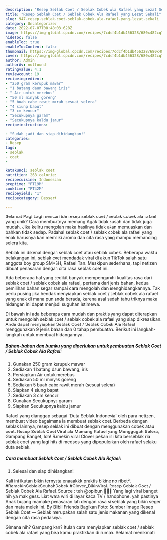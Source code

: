 ```yaml
---
description: "Resep Seblak Coet / Seblak Cobek Ala Rafael yang Lezat Sekali"
title: "Resep Seblak Coet / Seblak Cobek Ala Rafael yang Lezat Sekali"
slug: 947-resep-seblak-coet-seblak-cobek-ala-rafael-yang-lezat-sekali
category: Uncategorized
date: 2022-07-07T08:48:03.628Z
image: https://img-global.cpcdn.com/recipes/7cdcf4b1db456328/680x482cq70/seblak-coet-seblak-cobek-ala-rafael-foto-resep-utama.jpg
hideToc: false
enableToc: true
enableTocContent: false
thumbnail: https://img-global.cpcdn.com/recipes/7cdcf4b1db456328/680x482cq70/seblak-coet-seblak-cobek-ala-rafael-foto-resep-utama.jpg
cover: https://img-global.cpcdn.com/recipes/7cdcf4b1db456328/680x482cq70/seblak-coet-seblak-cobek-ala-rafael-foto-resep-utama.jpg
author: Admin
authorAv: notfound
ratingvalue: 4.1
reviewcount: 19
recipeingredient:
- "250 gram kerupuk mawar"
- "1 batang daun bawang iris"
- " Air untuk merebus"
- "50 ml minyak goreng"
- "5 buah cabe rawit merah sesuai selera"
- "4 siung baput"
- "3 cm kencur"
- "Secukupnya garam"
- "Secukupnya kaldu jamur"
recipeinstructions:

- "Sudah jadi dan siap dihidangkan!"
categories:
- Resep
tags:
- seblak
- coet
- 

katakunci: seblak coet  
nutrition: 268 calories
recipecuisine: Indonesian
preptime: "PT19M"
cooktime: "PT42M"
recipeyield: "1"
recipecategory: Dessert

---
```



Selamat Pagi Lagi mencari ide resep seblak coet / seblak cobek ala rafael yang unik? Cara membuatnya memang Agak tidak susah dan tidak juga mudah. Jika keliru mengolah maka hasilnya tidak akan memuaskan dan bahkan tidak sedap. Padahal seblak coet / seblak cobek ala rafael yang enak harusnya kan memiliki aroma dan cita rasa yang mampu memancing selera kita.


Seblak ini dikenal dengan seblak coet atau seblak cobek. Beberapa waktu belakangan ini, seblak coet mendadak viral di akun TikTok salah satu anggota boy group SM*SH, Rafael Tan. Meskipun sederhana, tapi netizen dibuat penasaran dengan cita rasa seblak coet ini.

Ada beberapa hal yang sedikit banyak mempengaruhi kualitas rasa dari seblak coet / seblak cobek ala rafael, pertama dari jenis bahan, kedua pemilihan bahan segar sampai cara mengolah dan menghidangkannya. Tak perlu pusing jika hendak menyiapkan seblak coet / seblak cobek ala rafael yang enak di mana pun anda berada, karena asal sudah tahu triknya maka hidangan ini dapat menjadi suguhan istimewa.


Di bawah ini ada beberapa cara mudah dan praktis yang dapat diterapkan untuk mengolah seblak coet / seblak cobek ala rafael yang siap dikreasikan. Anda dapat menyiapkan Seblak Coet / Seblak Cobek Ala Rafael menggunakan 9 jenis bahan dan 0 tahap pembuatan. Berikut ini langkah-langkah untuk membuat hidangannya.

<!--inarticleads1-->

##### Bahan-bahan dan bumbu yang diperlukan untuk pembuatan Seblak Coet / Seblak Cobek Ala Rafael:

1. Gunakan 250 gram kerupuk mawar
1. Sediakan 1 batang daun bawang, iris
1. Persiapkan  Air untuk merebus
1. Sediakan 50 ml minyak goreng
1. Sediakan 5 buah cabe rawit merah (sesuai selera)
1. Siapkan 4 siung baput
1. Sediakan 3 cm kencur
1. Gunakan Secukupnya garam
1. Siapkan Secukupnya kaldu jamur


Rafael yang dianggap sebagai &#39;Duta Seblak Indonesia&#39; oleh para netizen, membuat video bagaimana ia membuat seblak coet. Berbeda dengan seblak lainnya, resep seblak ini dibuat dengan menggunakan cobek atau coet. Resep Seblak Coet Viral ala Mamang Rafael yang Menggugah Selera, Gampang Banget, loh! Ramekin viral Clover pekan ini kita berseblak ria seblak coet yang lagi hits di medsos yang dipopulerkan oleh rafael selaku duta seblak. 

<!--inarticleads2-->

##### Cara membuat Seblak Coet / Seblak Cobek Ala Rafael:


1. Selesai dan siap dihidangkan!

Kali ini ikutan bikin ternyata enaaakkk praktis bikine no ribet². #RamekinSeblakSeuhahCobek #Clover_BikinViral. Resep Seblak Coet / Seblak Cobek Ala Rafael. Source : teh @opibun 🥰🙏🏻 Yang lagi viral banget nih ya mak gess. Liat wara wiri di layar kaca TV / handphone. yah pastinya Anak bujang mamake penasaran lah dengan rasa si seblak yang bikin seger dan mata melek ini. By Blibli Friends Bagikan Foto: Sumber Image Resep Seblak Coet — Seblak merupakan salah satu jenis makanan yang dikenal dengan cita rasa pedasnya. 

Gimana nih? Gampang kan? Itulah cara menyiapkan seblak coet / seblak cobek ala rafael yang bisa kamu praktikkan di rumah. Selamat menikmati
